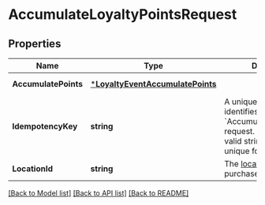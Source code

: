 # AccumulateLoyaltyPointsRequest

## Properties
Name | Type | Description | Notes
------------ | ------------- | ------------- | -------------
**AccumulatePoints** | [***LoyaltyEventAccumulatePoints**](LoyaltyEventAccumulatePoints.md) |  | [default to null]
**IdempotencyKey** | **string** | A unique string that identifies the &#x60;AccumulateLoyaltyPoints&#x60; request.  Keys can be any valid string but must be unique for every request. | [default to null]
**LocationId** | **string** | The [location](#type-Location) where the purchase was made. | [default to null]

[[Back to Model list]](../README.md#documentation-for-models) [[Back to API list]](../README.md#documentation-for-api-endpoints) [[Back to README]](../README.md)

